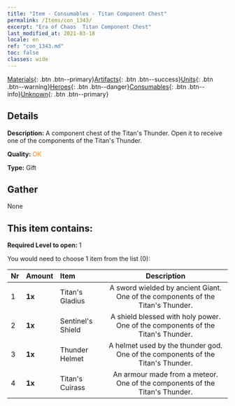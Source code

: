 ```yaml
---
title: "Item - Consumables - Titan Component Chest"
permalink: /Items/con_1343/
excerpt: "Era of Chaos  Titan Component Chest"
last_modified_at: 2021-03-18
locale: en
ref: "con_1343.md"
toc: false
classes: wide
---
```

 [Materials](/Items/){: .btn .btn--primary}[Artifacts](/Items/Artifacts/){: .btn .btn--success}[Units](/Items/Units/){: .btn .btn--warning}[Heroes](/Items/Heroes/){: .btn .btn--danger}[Consumables](/Items/Consumables/){: .btn .btn--info}[Unknown](/Items/Unknown/){: .btn .btn--primary}

## Details
 **Description:** A component chest of the Titan's Thunder. Open it to receive one of the components of the Titan's Thunder.

 **Quality:** <span style="color: #FF8C00">OK</span>

 **Type:** Gift

## Gather

  None

## This item contains:

 **Required Level to open:** 1

 You would need to choose 1 item from the list (0):

  | Nr | Amount |     Item    | Description |
  |:---|:-------|:------------|:-----------:|
  | 1 |  **1x** | Titan's Gladius | A sword wielded by ancient Giant. One of the components of the Titan's Thunder.  | 
  | 2 |  **1x** | Sentinel's Shield | A shield blessed with holy power. One of the components of the Titan's Thunder.  | 
  | 3 |  **1x** | Thunder Helmet | A helmet used by the thunder god. One of the components of the Titan's Thunder.  | 
  | 4 |  **1x** | Titan's Cuirass | An armour made from a meteor. One of the components of the Titan's Thunder.  | 
